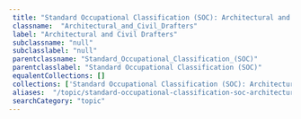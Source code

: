 ```yaml
--- 
 title: "Standard Occupational Classification (SOC): Architectural and Civil Drafters" 
 classname:  "Architectural_and_Civil_Drafters" 
 label: "Architectural and Civil Drafters" 
 subclassname: "null" 
 subclasslabel: "null" 
 parentclassname: "Standard_Occupational_Classification_(SOC)" 
 parentclasslabel: "Standard Occupational Classification (SOC)" 
 equalentCollections: [] 
 collections: ['Standard Occupational Classification (SOC): Architectural and Civil Drafters']
 aliases:  "/topic/standard-occupational-classification-soc-architectural-and-civil-drafters"  
 searchCategory: "topic" 
---
```

